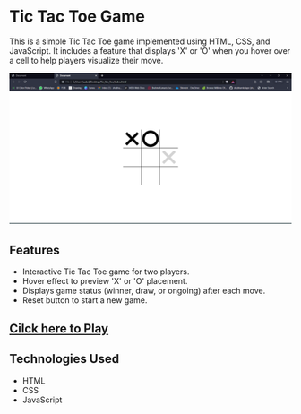 # Tic Tac Toe Game

This is a simple Tic Tac Toe game implemented using HTML, CSS, and JavaScript. It includes a feature that displays 'X' or 'O' when you hover over a cell to help players visualize their move.

![Tic Tac Toe Game](Tic_Tac_Toe.png)

## Features

- Interactive Tic Tac Toe game for two players.
- Hover effect to preview 'X' or 'O' placement.
- Displays game status (winner, draw, or ongoing) after each move.
- Reset button to start a new game.




 
 ## [Cilck here to Play](tictactoebyshubh.netlify.app)


## Technologies Used

- HTML
- CSS
- JavaScript
